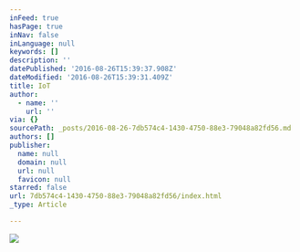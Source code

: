```yaml
---
inFeed: true
hasPage: true
inNav: false
inLanguage: null
keywords: []
description: ''
datePublished: '2016-08-26T15:39:37.908Z'
dateModified: '2016-08-26T15:39:31.409Z'
title: IoT
author:
  - name: ''
    url: ''
via: {}
sourcePath: _posts/2016-08-26-7db574c4-1430-4750-88e3-79048a82fd56.md
authors: []
publisher:
  name: null
  domain: null
  url: null
  favicon: null
starred: false
url: 7db574c4-1430-4750-88e3-79048a82fd56/index.html
_type: Article

---
```

![](https://the-grid-user-content.s3-us-west-2.amazonaws.com/96f64cbc-1e12-46da-8536-15044e2e72c4.jpg)